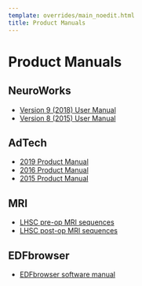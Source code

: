 ```yaml
---
template: overrides/main_noedit.html
title: Product Manuals
---
```


# Product Manuals


## NeuroWorks

* <a href="static/NeuroWorks_9_manual_2018.pdf" target="_blank">Version 9 (2018) User Manual</a>
* <a href="static/NeuroWorks_8_manual_2015.pdf" target="_blank">Version 8 (2015) User Manual</a>

## AdTech

* <a href="static/AdTech_product_manual_2019.pdf" target="_blank">2019 Product Manual</a>
* <a href="static/AdTech_product_manual_2016.pdf" target="_blank">2016 Product Manual</a>
* <a href="static/AdTech_product_manual_2015.pdf" target="_blank">2015 Product Manual</a>

## MRI 

* <a href="static/epilepsy_mri_protocol_pre.pdf" target="_blank">LHSC pre-op MRI sequences</a>
* <a href="static/epilepsy_mri_protocol_post.pdf" target="_blank">LHSC post-op MRI sequences</a>

## EDFbrowser

* <a href="https://www.teuniz.net/edfbrowser/EDFbrowser%20manual.html" target="_blank">EDFbrowser software manual</a>

<br>
<br>
<br>